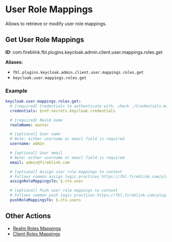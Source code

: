 # User Role Mappings

Allows to retrieve or modify user role mappings.

## Get User Role Mappings

**ID:** com.fireblink.fbl.plugins.keycloak.admin.client.user.mappings.roles.get

**Aliases:**

- `fbl.plugins.keycloak.admin.client.user.mappings.roles.get`
- `keycloak.user.mappings.roles.get`

### Example

```yaml
keycloak.user.mappings.roles.get:
  # [required] Credentials to authenticate with, check ./Credentials.md for more information
  credentials: $ref:secrets.keycloak.credentials

  # [required] Realm name
  realmName: master

  # [optional] User name
  # Note: either username or email field is required
  username: admin

  # [optional] User email
  # Note: either username or email field is required
  email: admin@fireblink.com

  # [optional] Assign user role mappings to context
  # Follows common assign logic practices https://fbl.fireblink.com/plugins/common#assign-to
  assignRoleMappingsTo: $.ctx.user

  # [optional] Push user role mappings to context
  # Follows common push logic practices https://fbl.fireblink.com/plugins/common#push-to
  pushRoleMappingsTo: $.ctx.users
```

## Other Actions

- [Realm Roles Mappings](./UserRealmRoleMappings.md)
- [Client Roles Mappings](./UserClientRoleMappings.md)
